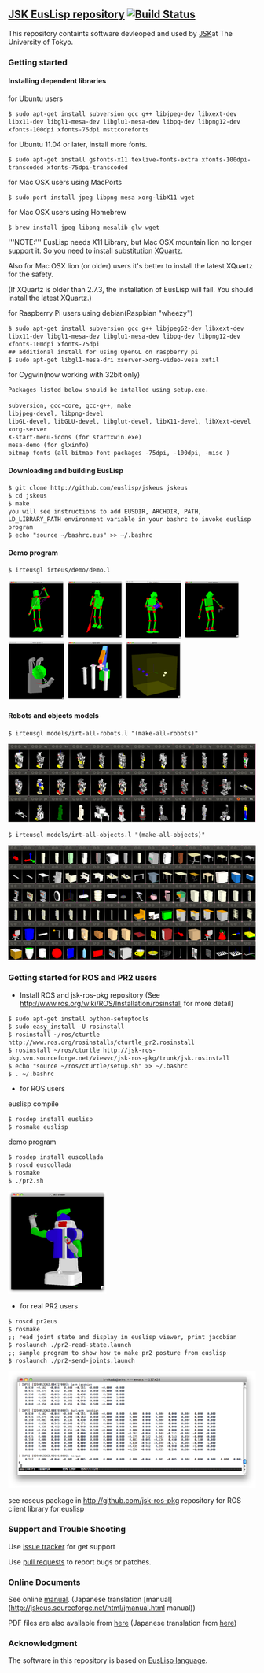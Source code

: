## [JSK EusLisp repository](http://jskeus.sourceforge.net) [![Build Status](https://travis-ci.org/euslisp/jskeus.png?branch=master)](https://travis-ci.org/euslisp/jskeus)


This repository containts software devleoped and used by [JSK](http://www.jsk.t.u-tokyo.ac.jp )at The University of Tokyo.

### Getting started

#### Installing dependent libraries

for Ubuntu users
```
$ sudo apt-get install subversion gcc g++ libjpeg-dev libxext-dev libx11-dev libgl1-mesa-dev libglu1-mesa-dev libpq-dev libpng12-dev xfonts-100dpi xfonts-75dpi msttcorefonts
```

for Ubuntu 11.04 or later, install more fonts.
```
$ sudo apt-get install gsfonts-x11 texlive-fonts-extra xfonts-100dpi-transcoded xfonts-75dpi-transcoded
```

for Mac OSX users using MacPorts
```
$ sudo port install jpeg libpng mesa xorg-libX11 wget
```
for Mac OSX users using Homebrew
```
$ brew install jpeg libpng mesalib-glw wget
```

'''NOTE:'''
EusLisp needs X11 Library, but Mac OSX mountain lion no longer support it. So you need to install substitution [XQuartz](http://xquartz.macosforge.org/landing/).

Also for Mac OSX lion (or older) users it's better to install the latest XQuartz for the safety.

(If XQuartz is older than 2.7.3, the installation of EusLisp will fail. You should install the latest XQuartz.)


for Raspberry Pi users using debian(Raspbian "wheezy")
```
$ sudo apt-get install subversion gcc g++ libjpeg62-dev libxext-dev libx11-dev libgl1-mesa-dev libglu1-mesa-dev libpq-dev libpng12-dev xfonts-100dpi xfonts-75dpi
## additional install for using OpenGL on raspberry pi
$ sudo apt-get libgl1-mesa-dri xserver-xorg-video-vesa xutil
```
for Cygwin(now working with 32bit only)
```
Packages listed below should be intalled using setup.exe.

subversion, gcc-core, gcc-g++, make
libjpeg-devel, libpng-devel
libGL-devel, libGLU-devel, libglut-devel, libX11-devel, libXext-devel
xorg-server
X-start-menu-icons (for startxwin.exe)
mesa-demo (for glxinfo)
bitmap fonts (all bitmap font packages -75dpi, -100dpi, -misc )
```


#### Downloading and building EusLisp
```
$ git clone http://github.com/euslisp/jskeus jskeus
$ cd jskeus
$ make
you will see instructions to add EUSDIR, ARCHDIR, PATH, LD_LIBRARY_PATH environment variable in your bashrc to invoke euslisp program
$ echo "source ~/bashrc.eus" >> ~/.bashrc
```

#### Demo program
```
$ irteusgl irteus/demo/demo.l
```

![full-body-ik](images/Full-body-ik.png)
![dual-arm-ik](images/Dual-arm-ik.png)
![dual-manip-ik](images/Dual-manip-ik.png)
![crank-motion](images/Crank-motion.png)
![hand-grasp](images/Hand-grasp.png)
![hanoi-arm](images/Hanoi-arm.png)
![particle](images/Particle.png)

#### Robots and objects models
```
$ irteusgl models/irt-all-robots.l "(make-all-robots)"
```
![all robots](images/irt-all-robots.png)

```
$ irteusgl models/irt-all-objects.l "(make-all-objects)"
```
![all objects](images/irt-all-objects.png)

### Getting started for ROS and PR2 users

* Install ROS and jsk-ros-pkg repository (See http://www.ros.org/wiki/ROS/Installation/rosinstall for more detail)
```
$ sudo apt-get install python-setuptools
$ sudo easy_install -U rosinstall
$ rosinstall ~/ros/cturtle http://www.ros.org/rosinstalls/cturtle_pr2.rosinstall
$ rosinstall ~/ros/cturtle http://jsk-ros-pkg.svn.sourceforge.net/viewvc/jsk-ros-pkg/trunk/jsk.rosinstall
$ echo "source ~/ros/cturtle/setup.sh" >> ~/.bashrc
$ . ~/.bashrc
```

* for ROS users

euslisp compile
```
$ rosdep install euslisp
$ rosmake euslisp
```
demo program
```
$ rosdep install euscollada
$ roscd euscollada
$ rosmake
$ ./pr2.sh
```

![./pr2.sh](images/Pr2eus.png)

* for real PR2 users
```
$ roscd pr2eus
$ rosmake
;; read joint state and display in euslisp viewer, print jacobian
$ roslaunch ./pr2-read-state.launch
;; sample program to show how to make pr2 posture from euslisp
$ roslaunch ./pr2-send-joints.launch
```

![./pr2-read-state.launch](images/Pr2-read-state.png)


see roseus package in http://github.com/jsk-ros-pkg repository for ROS client library for euslisp

### Support and Trouble Shooting


Use [issue tracker](https://github.com/euslisp/jskeus/issues) for get support

Use [pull requests](https://github.com/euslisp/jskeus/pulls) to report bugs or patches.

### Online Documents


See online [manual](http://jskeus.sourceforge.net/html/manual.html). (Japanese translation [manual](http://jskeus.sourceforge.net/html/jmanual.html manual))

PDF files are also available from [here](https://svn.code.sf.net/p/euslisp/code/trunk/EusLisp/doc/latex/manual.pdf) (Japanese translation from [here](https://svn.code.sf.net/p/euslisp/code/trunk/EusLisp/doc/jlatex/jmanual.pdf))

### Acknowledgment

The software in this repository is based on [EusLisp language](http://euslisp.sourceforge.net).
